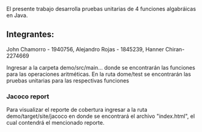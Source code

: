 El presente trabajo desarrolla pruebas unitarias de 4 funciones algabráicas en Java.

## Integrantes:

John Chamorro - 1940756, 
Alejandro Rojas - 1845239, 
Hanner Chiran- 2274669

Ingresar a la carpeta demo/src/main... donde se encontrarán las funciones para las operaciones aritméticas.
En la ruta dome/test se encontrarán las pruebas unitarias para las respectivas funciones

### Jacoco report

Para visualizar el reporte de cobertura ingresar a la ruta demo/target/site/jacoco en donde se encontrará el archivo "index.html", el cual contendrá el mencionado reporte.
